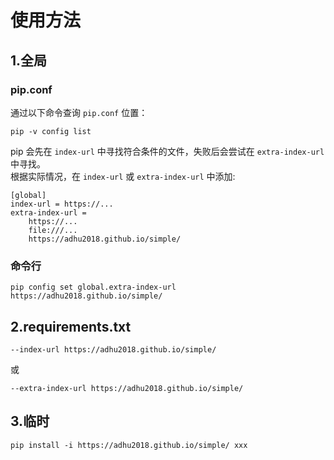 # 使用方法
## 1.全局
### pip.conf
通过以下命令查询 `pip.conf` 位置：  
```shell
pip -v config list
```

pip 会先在 `index-url` 中寻找符合条件的文件，失败后会尝试在 `extra-index-url` 中寻找。  
根据实际情况，在 `index-url` 或 `extra-index-url` 中添加:  
```
[global]
index-url = https://...
extra-index-url =
    https://...
    file:///...
    https://adhu2018.github.io/simple/
```

### 命令行
```shell
pip config set global.extra-index-url https://adhu2018.github.io/simple/
```

## 2.requirements.txt
```
--index-url https://adhu2018.github.io/simple/
```
或  
```
--extra-index-url https://adhu2018.github.io/simple/
```

## 3.临时
```shell
pip install -i https://adhu2018.github.io/simple/ xxx
```

